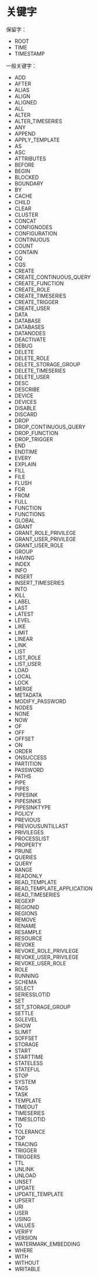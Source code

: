 <!--

    Licensed to the Apache Software Foundation (ASF) under one
    or more contributor license agreements.  See the NOTICE file
    distributed with this work for additional information
    regarding copyright ownership.  The ASF licenses this file
    to you under the Apache License, Version 2.0 (the
    "License"); you may not use this file except in compliance
    with the License.  You may obtain a copy of the License at
    
        http://www.apache.org/licenses/LICENSE-2.0
    
    Unless required by applicable law or agreed to in writing,
    software distributed under the License is distributed on an
    "AS IS" BASIS, WITHOUT WARRANTIES OR CONDITIONS OF ANY
    KIND, either express or implied.  See the License for the
    specific language governing permissions and limitations
    under the License.

-->

# 关键字

保留字：

- ROOT
- TIME
- TIMESTAMP

一般关键字：

- ADD
- AFTER
- ALIAS
- ALIGN
- ALIGNED
- ALL
- ALTER
- ALTER_TIMESERIES
- ANY
- APPEND
- APPLY_TEMPLATE
- AS
- ASC
- ATTRIBUTES
- BEFORE
- BEGIN
- BLOCKED
- BOUNDARY
- BY
- CACHE
- CHILD
- CLEAR
- CLUSTER
- CONCAT
- CONFIGNODES
- CONFIGURATION
- CONTINUOUS
- COUNT
- CONTAIN
- CQ
- CQS
- CREATE
- CREATE_CONTINUOUS_QUERY
- CREATE_FUNCTION
- CREATE_ROLE
- CREATE_TIMESERIES
- CREATE_TRIGGER
- CREATE_USER
- DATA
- DATABASE
- DATABASES
- DATANODES
- DEACTIVATE
- DEBUG
- DELETE
- DELETE_ROLE
- DELETE_STORAGE_GROUP
- DELETE_TIMESERIES
- DELETE_USER
- DESC
- DESCRIBE
- DEVICE
- DEVICES
- DISABLE
- DISCARD
- DROP
- DROP_CONTINUOUS_QUERY
- DROP_FUNCTION
- DROP_TRIGGER
- END
- ENDTIME
- EVERY
- EXPLAIN
- FILL
- FILE
- FLUSH
- FOR
- FROM
- FULL
- FUNCTION
- FUNCTIONS
- GLOBAL
- GRANT
- GRANT_ROLE_PRIVILEGE
- GRANT_USER_PRIVILEGE
- GRANT_USER_ROLE
- GROUP
- HAVING
- INDEX
- INFO
- INSERT
- INSERT_TIMESERIES
- INTO
- KILL
- LABEL
- LAST
- LATEST
- LEVEL
- LIKE
- LIMIT
- LINEAR
- LINK
- LIST
- LIST_ROLE
- LIST_USER
- LOAD
- LOCAL
- LOCK
- MERGE
- METADATA
- MODIFY_PASSWORD
- NODES
- NONE
- NOW
- OF
- OFF
- OFFSET
- ON
- ORDER
- ONSUCCESS
- PARTITION
- PASSWORD
- PATHS
- PIPE
- PIPES
- PIPESINK
- PIPESINKS
- PIPESINKTYPE
- POLICY
- PREVIOUS
- PREVIOUSUNTILLAST
- PRIVILEGES
- PROCESSLIST
- PROPERTY
- PRUNE
- QUERIES
- QUERY
- RANGE
- READONLY
- READ_TEMPLATE
- READ_TEMPLATE_APPLICATION
- READ_TIMESERIES
- REGEXP
- REGIONID
- REGIONS
- REMOVE
- RENAME
- RESAMPLE
- RESOURCE
- REVOKE
- REVOKE_ROLE_PRIVILEGE
- REVOKE_USER_PRIVILEGE
- REVOKE_USER_ROLE
- ROLE
- RUNNING
- SCHEMA
- SELECT
- SERIESSLOTID
- SET
- SET_STORAGE_GROUP
- SETTLE
- SGLEVEL
- SHOW
- SLIMIT
- SOFFSET
- STORAGE
- START
- STARTTIME
- STATELESS
- STATEFUL
- STOP
- SYSTEM
- TAGS
- TASK
- TEMPLATE
- TIMEOUT
- TIMESERIES
- TIMESLOTID
- TO
- TOLERANCE
- TOP
- TRACING
- TRIGGER
- TRIGGERS
- TTL
- UNLINK
- UNLOAD
- UNSET
- UPDATE
- UPDATE_TEMPLATE
- UPSERT
- URI
- USER
- USING
- VALUES
- VERIFY
- VERSION
- WATERMARK_EMBEDDING
- WHERE
- WITH
- WITHOUT
- WRITABLE